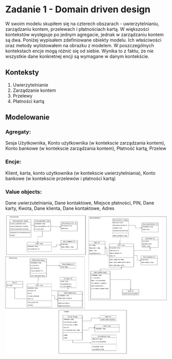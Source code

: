 # Zadanie 1 - Domain driven design

W swoim modelu skupiłem się na czterech obszarach - uwierzytelnianiu, zarządzaniu kontem, przelewach i płatnościach kartą.
W większości kontekstów występuje po jednym agregacie, jednak w zarządzaniu kontem są dwa. Poniżej wypisałem zdefiniowane
obiekty modelu. Ich właściwości oraz metody wylistowałem na obrazku z modelem. W poszczególnych kontekstach encje mogą różnić się od siebie.
Wynika to z faktu, że nie wszystkie dane konkretnej encji są wymagane w danym kontekście.

## Konteksty
1. Uwierzytelnianie
2. Zarządzanie kontem
3. Przelewy
4. Płatności kartą

## Modelowanie
### Agregaty:
Sesja Użytkownika, Konto użytkownika (w kontekscie zarządzania kontem), Konto bankowe (w kontekscie zarządzania kontem), Płatność kartą, Przelew
### Encje:
Klient, karta, konto użytkownika (w kontekscie uwierzytelniania), Konto bankowe (w kontekscie przelewów i płatności kartą)
### Value objects:
Dane uwierzutelniania, Dane kontaktowe, Miejsce płatności, PIN, Dane karty, Kwota, Dane klienta, Dane kontaktowe, Adres

![img.png](.github/model_2.png)
